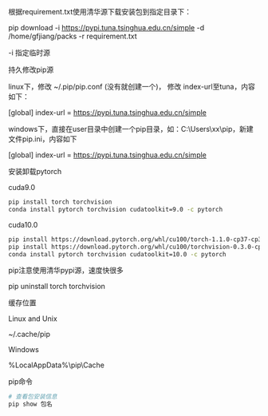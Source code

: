根据requirement.txt使用清华源下载安装包到指定目录下：

pip download -i https://pypi.tuna.tsinghua.edu.cn/simple -d /home/gfjiang/packs -r requirement.txt

-i 指定临时源



持久修改pip源

linux下，修改 ~/.pip/pip.conf (没有就创建一个)， 修改 index-url至tuna，内容如下：

[global]
index-url = https://pypi.tuna.tsinghua.edu.cn/simple

windows下，直接在user目录中创建一个pip目录，如：C:\Users\xx\pip，新建文件pip.ini，内容如下

[global]
index-url = https://pypi.tuna.tsinghua.edu.cn/simple



安装卸载pytorch

cuda9.0

```bash
pip install torch torchvision
conda install pytorch torchvision cudatoolkit=9.0 -c pytorch
```

cuda10.0

```bash
pip install https://download.pytorch.org/whl/cu100/torch-1.1.0-cp37-cp37m-linux_x86_64.whl
pip install https://download.pytorch.org/whl/cu100/torchvision-0.3.0-cp37-cp37m-linux_x86_64.whl
conda install pytorch torchvision cudatoolkit=10.0 -c pytorch
```

pip注意使用清华pypi源，速度快很多

pip uninstall torch torchvision



缓存位置

Linux and Unix

~/.cache/pip 

Windows

%LocalAppData%\pip\Cache



pip命令

```bash
# 查看包安装信息
pip show 包名

```



